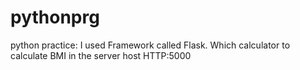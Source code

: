 # pythonprg
python practice:
I used Framework called Flask. 
Which calculator to calculate BMI in the server host HTTP:5000
